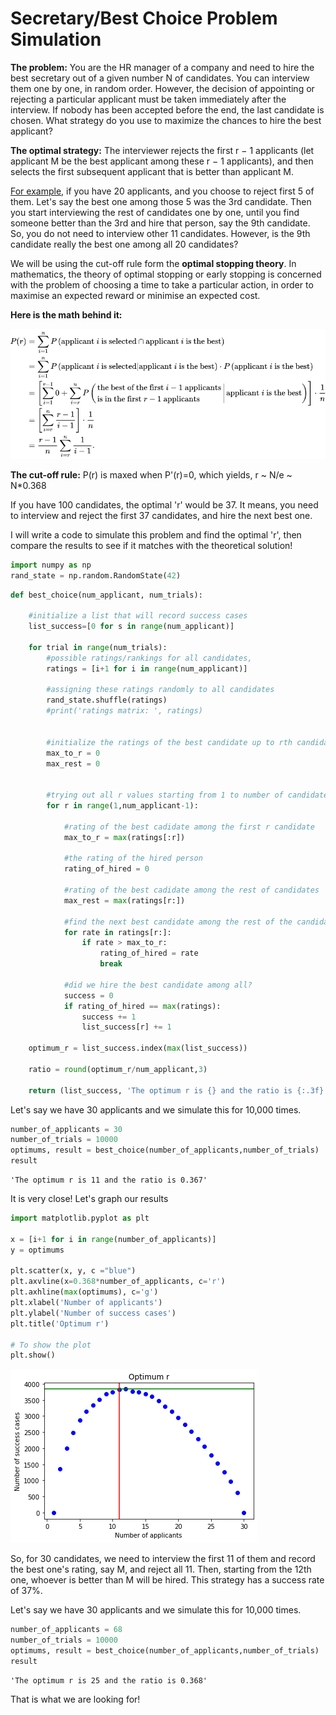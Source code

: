 # Secretary/Best Choice Problem Simulation

<b> The problem:</b> You are the HR manager of a company and need to hire the best secretary out of a given number N of candidates. You can interview them one by one, in random order. However, the decision of appointing or rejecting a particular applicant must be taken immediately after the interview. If nobody has been accepted before the end, the last candidate is chosen. What strategy do you use to maximize the chances to hire the best applicant?

<b> The optimal strategy:</b> The interviewer rejects the first r − 1 applicants (let applicant M be the best applicant among these r − 1 applicants), and then selects the first subsequent applicant that is better than applicant M.

<u>For example</u>, if you have 20 applicants, and you choose to reject first 5 of them. Let's say the best one among those 5 was the 3rd candidate. Then you start interviewing the rest of candidates one by one, until you find someone better than the 3rd and hire that person, say the 9th candidate. So, you do not need to interview other 11 candidates. However, is the 9th candidate really the best one among all 20 candidates? 

We will be using the cut-off rule form the <b>optimal stopping theory</b>. In mathematics, the theory of optimal stopping or early stopping is concerned with the problem of choosing a time to take a particular action, in order to maximise an expected reward or minimise an expected cost. 

<b>Here is the math behind it:</b>

![png](Secretary_Best_Choice_Problem_Simulation_files/best_choice.png)

<b>The cut-off rule:</b> P(r) is maxed when P'(r)=0, which yields, r ~ N/e ~ N*0.368

If you have 100 candidates, the optimal 'r' would be 37. It means, you need to interview and reject the first 37 candidates, and hire the next best one.

I will write a code to simulate this problem and find the optimal 'r', then compare the results to see if it matches with the theoretical solution!


```python
import numpy as np
rand_state = np.random.RandomState(42)
```


```python
def best_choice(num_applicant, num_trials):
    
    #initialize a list that will record success cases
    list_success=[0 for s in range(num_applicant)]
    
    for trial in range(num_trials):
        #possible ratings/rankings for all candidates, 
        ratings = [i+1 for i in range(num_applicant)]

        #assigning these ratings randomly to all candidates
        rand_state.shuffle(ratings)    
        #print('ratings matrix: ', ratings)


        #initialize the ratings of the best candidate up to rth candidate and the rest of the candidates
        max_to_r = 0
        max_rest = 0
        

        #trying out all r values starting from 1 to number of candidates
        for r in range(1,num_applicant-1):

            #rating of the best cadidate among the first r candidate
            max_to_r = max(ratings[:r])

            #the rating of the hired person
            rating_of_hired = 0

            #rating of the best cadidate among the rest of candidates
            max_rest = max(ratings[r:])

            #find the next best candidate among the rest of the candidates   
            for rate in ratings[r:]:
                if rate > max_to_r:
                    rating_of_hired = rate
                    break        

            #did we hire the best candidate among all?
            success = 0
            if rating_of_hired == max(ratings):
                success += 1
                list_success[r] += 1
                
    optimum_r = list_success.index(max(list_success))
    
    ratio = round(optimum_r/num_applicant,3)
    
    return (list_success, 'The optimum r is {} and the ratio is {:.3f}'.format(optimum_r, ratio))
```

Let's say we have 30 applicants and we simulate this for 10,000 times.


```python
number_of_applicants = 30
number_of_trials = 10000
optimums, result = best_choice(number_of_applicants,number_of_trials)
result
```




    'The optimum r is 11 and the ratio is 0.367'



It is very close! Let's graph our results


```python
import matplotlib.pyplot as plt

x = [i+1 for i in range(number_of_applicants)]
y = optimums

plt.scatter(x, y, c ="blue")
plt.axvline(x=0.368*number_of_applicants, c='r')
plt.axhline(max(optimums), c='g')
plt.xlabel('Number of applicants')
plt.ylabel('Number of success cases')
plt.title('Optimum r')

# To show the plot
plt.show()
```


    
![png](Secretary_Best_Choice_Problem_Simulation_files/Secretary_Best_Choice_Problem_Simulation_8_0.png)
    


So, for 30 candidates, we need to interview the first 11 of them and record the best one's rating, say M, and reject all 11. Then, starting from the 12th one, whoever is better than M will be hired. This strategy has a success rate of 37%.

Let's say we have 30 applicants and we simulate this for 10,000 times.


```python
number_of_applicants = 68
number_of_trials = 10000
optimums, result = best_choice(number_of_applicants,number_of_trials)
result
```




    'The optimum r is 25 and the ratio is 0.368'



That is what we are looking for!
